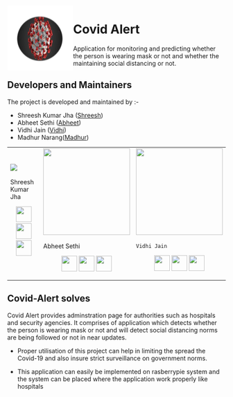 <img src="/img/logo.jfif" align="left" hspace="1" vspace="1" height="150" width="150">

# Covid Alert

Application for monitoring and predicting whether the person is wearing mask or not and whether the maintaining social distancing or not.

## Developers and Maintainers
The project is developed and maintained by :-
- Shreesh Kumar Jha ([Shreesh](https://github.com/shreeshjha))
- Abheet Sethi ([Abheet](https://github.com/AbheetSethi))
- Vidhi Jain ([Vidhi]())
- Madhur Narang([Madhur]())
<table>
<tr>
<td>
      <img src="https://avatars.githubusercontent.com/u/32769890?s=200&u=4ab22e420fe19647cdef4ab0bcbdb0c1cdf5bccb&v=4"/>
  
  Shreesh Kumar Jha

<p align="center">
<a href = "https://github.com/shreeshjha"><img src = "http://www.iconninja.com/files/241/825/211/round-collaboration-social-github-code-circle-network-icon.svg" width="36" height = "36"/></a>
<a href = "https://twitter.com/Shreesh_K_Jha"><img src = "https://www.shareicon.net/download/2016/07/06/107115_media.svg" width="36" height="36"/></a>
<a href = "https://www.linkedin.com/in/shreeshjha/"><img src = "http://www.iconninja.com/files/863/607/751/network-linkedin-social-connection-circular-circle-media-icon.svg" width="36" height="36"/></a>
</p>
</td>

<td>
     <img src="https://avatars.githubusercontent.com/u/76446866?v=4"/width="200" height="200"/>
  
  Abheet Sethi
<p align="center">
<a href = "https://github.com/AbheetSethi"><img src = "http://www.iconninja.com/files/241/825/211/round-collaboration-social-github-code-circle-network-icon.svg" width="36" height = "36"/></a>
<a href = "https://twitter.com/SethiAbheet"><img src = "https://www.shareicon.net/download/2016/07/06/107115_media.svg" width="36" height="36"/></a>
<a href = "https://www.linkedin.com/in/abheet-sethi-05a805200/"><img src = "http://www.iconninja.com/files/863/607/751/network-linkedin-social-connection-circular-circle-media-icon.svg" width="36" height="36"/></a>
</p>
</td>

<td>
    <img src="https://avatars.githubusercontent.com/u/79098805?v=4"/width="200" height="200"/>
  
    Vidhi Jain

<p align="center">
<a href = "https://github.com/vidhijain470"><img src = "http://www.iconninja.com/files/241/825/211/round-collaboration-social-github-code-circle-network-icon.svg" width="36" height = "36"/></a>
<a href = "https://twitter.com/nmdis_iti"><img src = "https://www.shareicon.net/download/2016/07/06/107115_media.svg" width="36" height="36"/></a>
<a href = "https://www.linkedin.com/in/iti-shree-6b0ba210b/"><img src = "http://www.iconninja.com/files/863/607/751/network-linkedin-social-connection-circular-circle-media-icon.svg" width="36" height="36"/></a>
</p>
</td>
</tr>
</table>

## Covid-Alert solves
Covid Alert provides adminstration page for authorities such as hospitals and security agencies. It comprises of application which detects whether the person is wearing mask or not and will detect social distancing norms are being followed or not in near updates.

- Proper utilisation of this project can help in limiting the spread the Covid-19 and also insure strict surveillance on government norms.

- This application can easily be implemented on rasberrypie system and the system can be placed where the application work properly like hospitals


  
